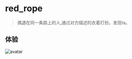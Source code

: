# red_rope

> 偶遇在同一条路上的人,通过对方描述的衣着打扮，发现ta。

## 体验

![avatar](http://img-shop.kkkd.com/FmdH2m1LcBrEdtmk8rgBQnls24Cu)

